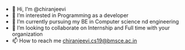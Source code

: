 - 👋 Hi, I’m @chiranjeevi
- 👀 I’m interested in Programming as a developer 
- 🌱 I’m currently pursuing my BE in Computer science nd engineering
- 💞️ I’m looking to collaborate on Internship and Full time with your organization 
- 📫 How to reach me chiranjeevi.cs19@bmsce.ac.in

<!---
chiranjeevicc/chiranjeevicc is a ✨ special ✨ repository because its `README.md` (this file) appears on your GitHub profile.
You can click the Preview link to take a look at your changes.
--->
